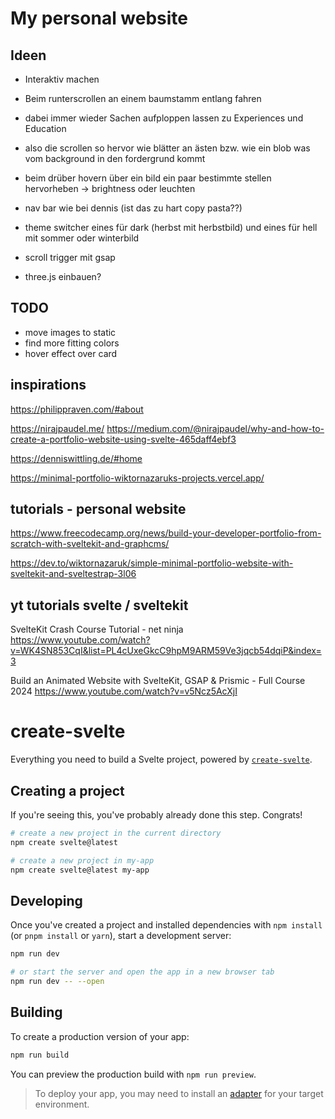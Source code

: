 # My personal website

## Ideen

- Interaktiv machen

- Beim runterscrollen an einem baumstamm entlang fahren
- dabei immer wieder Sachen aufploppen lassen zu Experiences und Education
- also die scrollen so hervor wie blätter an ästen bzw. wie ein blob was vom background in den fordergrund kommt

- beim drüber hovern über ein bild ein paar bestimmte stellen hervorheben -> brightness oder leuchten

- nav bar wie bei dennis (ist das zu hart copy pasta??)

- theme switcher eines für dark (herbst mit herbstbild) und eines für hell mit sommer oder winterbild

- scroll trigger mit gsap

- three.js einbauen?


## TODO

- move images to static
- find more fitting colors
- hover effect over card 

## inspirations

https://philippraven.com/#about

https://nirajpaudel.me/
https://medium.com/@nirajpaudel/why-and-how-to-create-a-portfolio-website-using-svelte-465daff4ebf3

https://denniswittling.de/#home

https://minimal-portfolio-wiktornazaruks-projects.vercel.app/


## tutorials - personal website

https://www.freecodecamp.org/news/build-your-developer-portfolio-from-scratch-with-sveltekit-and-graphcms/

https://dev.to/wiktornazaruk/simple-minimal-portfolio-website-with-sveltekit-and-sveltestrap-3l06

## yt tutorials svelte / sveltekit

SvelteKit Crash Course Tutorial - net ninja
https://www.youtube.com/watch?v=WK4SN853CqI&list=PL4cUxeGkcC9hpM9ARM59Ve3jqcb54dqiP&index=3

Build an Animated Website with SvelteKit, GSAP & Prismic - Full Course 2024
https://www.youtube.com/watch?v=v5Ncz5AcXjI

# create-svelte

Everything you need to build a Svelte project, powered by [`create-svelte`](https://github.com/sveltejs/kit/tree/main/packages/create-svelte).

## Creating a project

If you're seeing this, you've probably already done this step. Congrats!

```bash
# create a new project in the current directory
npm create svelte@latest

# create a new project in my-app
npm create svelte@latest my-app
```

## Developing

Once you've created a project and installed dependencies with `npm install` (or `pnpm install` or `yarn`), start a development server:

```bash
npm run dev

# or start the server and open the app in a new browser tab
npm run dev -- --open
```

## Building

To create a production version of your app:

```bash
npm run build
```

You can preview the production build with `npm run preview`.

> To deploy your app, you may need to install an [adapter](https://kit.svelte.dev/docs/adapters) for your target environment.
